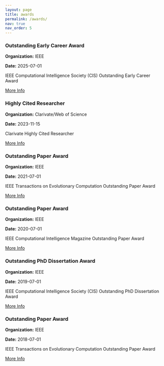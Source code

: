 ```yaml
---
layout: page
title: awards
permalink: /awards/
nav: true
nav_order: 5
---
```


<div class="awards">
    <div class="award-item" style="margin-bottom: 20px;">
        <h3>Outstanding Early Career Award</h3>
        <p><strong>Organization:</strong> IEEE</p>
        <p><strong>Date:</strong> 2025-07-01</p>
        <p>IEEE Computational Intelligence Society (CIS) Outstanding Early Career Award</p>
        <a href="https://cis.ieee.org/awards/past-recipients">More Info</a>
    </div>
    <div class="award-item" style="margin-bottom: 20px;">
        <h3>Highly Cited Researcher</h3>
        <p><strong>Organization:</strong> Clarivate/Web of Science</p>
        <p><strong>Date:</strong> 2023-11-15</p>
        <p>Clarivate Highly Cited Researcher</p>
        <a href="https://clarivate.com/highly-cited-researchers/?action=clv_hcr_members_filter&clv-paged=1&clv-category=&clv-institution=&clv-region=&clv-name=Cheng%2C%20Ran&utm_medium=Organic%2FSearch&utm_source=www-google-com">More Info</a>
    </div>
    <div class="award-item" style="margin-bottom: 20px;">
        <h3>Outstanding Paper Award</h3>
        <p><strong>Organization:</strong> IEEE</p>
        <p><strong>Date:</strong> 2021-07-01</p>
        <p>IEEE Transactions on Evolutionary Computation Outstanding Paper Award</p>
        <a href="https://cis.ieee.org/awards/past-recipients">More Info</a>
    </div>
    <div class="award-item" style="margin-bottom: 20px;">
        <h3>Outstanding Paper Award</h3>
        <p><strong>Organization:</strong> IEEE</p>
        <p><strong>Date:</strong> 2020-07-01</p>
        <p>IEEE Computational Intelligence Magazine Outstanding Paper Award</p>
        <a href="https://cis.ieee.org/awards/past-recipients">More Info</a>
    </div>
    <div class="award-item" style="margin-bottom: 20px;">
        <h3>Outstanding PhD Dissertation Award</h3>
        <p><strong>Organization:</strong> IEEE</p>
        <p><strong>Date:</strong> 2019-07-01</p>
        <p>IEEE Computational Intelligence Society (CIS) Outstanding PhD Dissertation Award</p>
        <a href="https://cis.ieee.org/awards/past-recipients">More Info</a>
    </div>
    <div class="award-item" style="margin-bottom: 20px;">
        <h3>Outstanding Paper Award</h3>
        <p><strong>Organization:</strong> IEEE</p>
        <p><strong>Date:</strong> 2018-07-01</p>
        <p>IEEE Transactions on Evolutionary Computation Outstanding Paper Award</p>
        <a href="https://cis.ieee.org/awards/past-recipients">More Info</a>
    </div>
</div>
